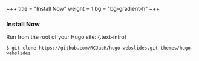 +++
title = "Install Now"
weight = 1
bg = "bg-gradient-h"
+++
<!-- : .wrap -->

### **Install Now**
Run from the root of your Hugo site:
{.text-intro}

~~~
$ git clone https://github.com/RCJacH/hugo-webslides.git themes/hugo-webslides
~~~
